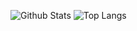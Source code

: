 ![Github Stats](https://github-readme-stats-dun-gamma.vercel.app/api?username=jeraldrich&count_private=true&show_icons=true&include_all_commits=true&theme=radical)
![Top Langs](https://github-readme-stats-dun-gamma.vercel.app/api/top-langs/?username=jeraldrich&hide=TeX&layout=compact&theme=radical&count_private=true)
